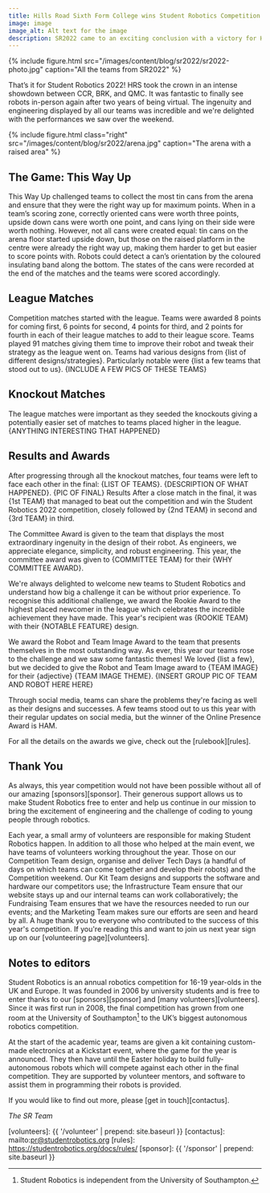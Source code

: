 ```yaml
---
title: Hills Road Sixth Form College wins Student Robotics Competition 2022!
image: image
image_alt: Alt text for the image
description: SR2022 came to an exciting conclusion with a victory for HRS
---
```


{% include figure.html
           src="/images/content/blog/sr2022/sr2022-photo.jpg"
           caption="All the teams from SR2022" %}

That’s it for Student Robotics 2022! HRS took the crown in an intense
showdown between CCR, BRK, and QMC. It was fantastic to finally
see robots in-person again after two years of being virtual. The ingenuity and
engineering displayed by all our teams was incredible and we're delighted with
the performances we saw over the weekend.

{% include figure.html
           class="right"
           src="/images/content/blog/sr2022/arena.jpg"
           caption="The arena with a raised area" %}

## The Game: This Way Up

This Way Up challenged teams to collect the most tin cans from the arena and
ensure that they were the right way up for maximum points. When in a team’s
scoring zone, correctly oriented cans were worth three points, upside down cans were
worth one point, and cans lying on their side were worth nothing. However, not
all cans were created equal: tin cans on the arena floor started upside down,
but those on the raised platform in the centre were already the right way up,
making them harder to get but easier to score points with. Robots could detect a
can’s orientation by the coloured insulating band along the bottom. The states
of the cans were recorded at the end of the matches and the teams were scored
accordingly.

## League Matches

Competition matches started with the league. Teams were awarded 8 points for
coming first, 6 points for second, 4 points for third, and 2 points for fourth
in each of their league matches to add to their league score. Teams played
91 matches giving them time to improve their robot and tweak
their strategy as the league went on. Teams had various designs from {list of
different designs/strategies}. Particularly notable were {list a few teams that
stood out to us}. {INCLUDE A FEW PICS OF THESE TEAMS}

## Knockout Matches

The league matches were important as they seeded the knockouts giving a
potentially easier set of matches to teams placed higher in the league.
{ANYTHING INTERESTING THAT HAPPENED}

## Results and Awards

After progressing through all the knockout matches, four teams were left to face
each other in the final: {LIST OF TEAMS}. {DESCRIPTION OF WHAT HAPPENED}. {PIC
OF FINAL} Results After a close match in the final, it was {1st TEAM} that
managed to beat out the competition and win the Student Robotics 2022
competition, closely followed by {2nd TEAM} in second and {3rd TEAM} in third.

The Committee Award is given to the team that displays the most extraordinary
ingenuity in the design of their robot. As engineers, we appreciate elegance,
simplicity, and robust engineering. This year, the committee award was given to
{COMMITTEE TEAM} for their {WHY COMMITTEE AWARD}.

We're always delighted to welcome new teams to Student Robotics and understand
how big a challenge it can be without prior experience. To recognise this
additional challenge, we award the Rookie Award to the highest placed newcomer
in the league which celebrates the incredible achievement they have made. This
year's recipient was {ROOKIE TEAM} with their {NOTABLE FEATURE} design.

We award the Robot and Team Image Award to the team that presents themselves in
the most outstanding way. As ever, this year our teams rose to the challenge and
we saw some fantastic themes! We loved {list a few}, but we decided to give the
Robot and Team Image award to {TEAM IMAGE} for their {adjective} {TEAM IMAGE
THEME}. {INSERT GROUP PIC OF TEAM AND ROBOT HERE HERE}

Through social media, teams can share the problems they're facing as well as
their designs and successes. A few teams stood out to us this year with their
regular updates on social media, but the winner of the Online Presence Award is
HAM.

For all the details on the awards we give, check out the [rulebook][rules].

## Thank You

As always, this year competition would not have been possible without all of our
amazing [sponsors][sponsor]. Their generous support allows us to make Student Robotics free
to enter and help us continue in our mission to bring the excitement of
engineering and the challenge of coding to young people through robotics.

Each year, a small army of volunteers are responsible for making Student
Robotics happen. In addition to all those who helped at the main event, we have
teams of volunteers working throughout the year. Those on our Competition Team
design, organise and deliver Tech Days (a handful of days on which teams can come together and develop their robots) and the Competition weekend. Our Kit Team
designs and supports the software and hardware our competitors use; the
Infrastructure Team ensure that our website stays up and our internal teams can
work collaboratively; the Fundraising Team ensures that we have the resources
needed to run our events; and the Marketing Team makes sure our efforts are seen
and heard by all. A huge thank you to everyone who contributed to the success of
this year's competition. If you're reading this and want to join us next year
sign up on our [volunteering page][volunteers].

## Notes to editors

Student Robotics is an annual robotics competition for 16-19 year-olds in the UK
and Europe. It was founded in 2006 by university students and is free to enter
thanks to our [sponsors][sponsor] and [many volunteers][volunteers]. Since it was first run
in 2008, the final competition has grown from one room at the University of
Southampton[^1] to the UK’s biggest autonomous robotics competition.

[^1]: Student Robotics is independent from the University of Southampton.

At the start of the academic year, teams are given a kit containing custom-made
electronics at a Kickstart event, where the game for the year is announced. They
then have until the Easter holiday to build fully-autonomous robots
which will compete against each other in the final competition. They are
supported by volunteer mentors, and software to assist them in programming their
robots is provided.

If you would like to find out more, please [get in touch][contactus].

_The SR Team_

[volunteers]: {{ '/volunteer' | prepend: site.baseurl }}
[contactus]: mailto:pr@studentrobotics.org
[rules]: https://studentrobotics.org/docs/rules/
[sponsor]: {{ '/sponsor' | prepend: site.baseurl }}

